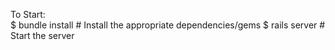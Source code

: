 To Start:      
$ bundle install          # Install the appropriate dependencies/gems
$ rails server            # Start the server
